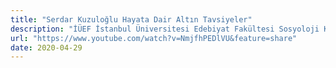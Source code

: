 ```yaml
---
title: "Serdar Kuzuloğlu Hayata Dair Altın Tavsiyeler"
description: "İÜEF İstanbul Üniversitesi Edebiyat Fakültesi Sosyoloji Kulübünün düzenlemiş olduğu İşin Delisi etkinliğinin konuğu M. Serdar Kuzuloğlu şu yaşına kadar hayat..."
url: "https://www.youtube.com/watch?v=NmjfhPEDlVU&feature=share"
date: 2020-04-29
---
```

